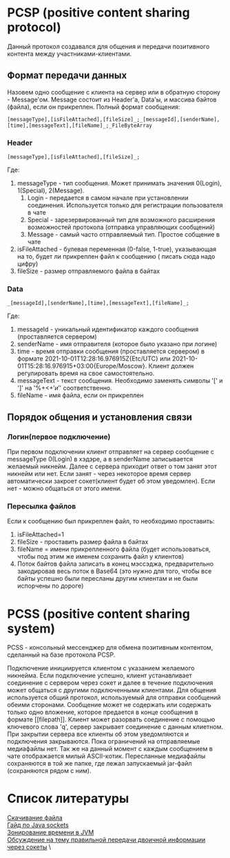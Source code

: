 # PCSP (positive content sharing protocol)

Данный протокол создавался для общения и передачи позитивного контента между участниками-клиентами.

## Формат передачи данных

Назовем одно сообщение с клиента на сервер или в обратную сторону - Message'ом. Message состоит из Header'а, Data'ы, и
массива байтов (файла), если он прикреплен. Полный формат сообщения:

`[messageType],[isFileAttached],[fileSize]_;_[messageId],[senderName],[time],[messageText],[fileName]_;_FileByteArray`

### Header

`[messageType],[isFileAttached],[fileSize]_;`

Где:

1) messageType - тип сообщения. Может принимать значения 0(Login), 1(Special), 2(Message).
    1) Login - передается в самом начале при установлении соединения. Используется только для регистрации пользователя в
       чате
    2) Special - зарезервированный тип для возможного расширения возможностей протокола (отправка управляющих сообщений)
    3) Message - самый часто отправляемый тип. Простое собщение в чате
2) isFileAttached - булевая переменная (0-false, 1-true), указывающая на то, будет ли прикреплен файл к сообщению (
   писать сюда надо цифру)
3) fileSize - размер отправляемого файла в байтах

### Data
`_[messageId],[senderName],[time],[messageText],[fileName]_;`

Где:

1) messageId - уникальный идентификатор каждого сообщения (проставляется сервером)
2) senderName - имя отправителя (которое было указано при логине)
3) time - время отправки сообщения (проставляется сервером) в формате 2021-10-01T12:28:16.976915Z{Etc/UTC} или
   2021-10-01T15:28:16.976915+03:00{Europe/Moscow}. Клиент должен регулировать время на свое самостоятельно.
4) messageText - текст сообщения. Необходимо заменять символы '[' и ']' на '%+<+$' и '%+>+$' соответственно.
5) fileName - имя файла, если он прикреплен


## Порядок общения и установления связи
### Логин(первое подключение) 

При первом подключении клиент отправляет на сервер сообщение с messageType 0(Login) в хэдэре, а в senderName
записывается желаемый никнейм. Далее с сервера приходит ответ о том занят этот никнейм или нет. Если занят - через
некоторое время сервер автоматически закроет сокет(клиент будет об этом уведомлен). Если нет - можно общаться от этого
имени.

### Пересылка файлов
Если к сообщению был прикреплен файл, то необходимо проставить:

1) isFileAttached=1
2) fileSize - проставить размер файла в байтах
3) fileName = имени прикрепленного файла (будет использоваться, чтобы под этим же именем сохранить файл у клиентов)
4) Поток байтов файла записать в конец мэссэджа, предварительно закодировав весь поток в Base64
   (это нужно для того, чтобы все байты успешно были пересланы другим клиентам и не были испорчены по дороге)



# PCSS (positive content sharing system)

PCSS - консольный мессенджер для обмена позитивным контентом, сделанный на базе протокола PCSP.

Подключение инициируется клиентом c указанием желаемого никнейма. Если подключение успешно, 
клиент устанавливает соединение с сервером через сокет и далее в течение подключения может общаться
с другими подключенными клиентами. Для общения используется общий протокол, используемый для 
отправки сообщений обеими сторонами. Сообщение может не содержать или содержать только одно вложение, 
которое предается в конце сообщения в формате [[filepath]]. Клиент может разорвать соединение с помощью 
ключевого слова 'q', сервер закрывает соединение с данным клиетном. При закрытии сервера все клиенты об 
этом уведомляются и подключения закрываются. 
Пока ограничений на отправляемые медиафайлы нет. Так же на данный момент с каждым сообщением в чате отображается милый 
ASCII-котик. Пересланные медиафайлы сохраняются в той же папке, где лежал запускаемый jar-файл (сохраняются рядом с ним).

# Список литературы

[Скачивание файла](https://www.tutorialkart.com/kotlin/kotlin-create-file/) \
[Гайд по Java sockets](https://www.baeldung.com/a-guide-to-java-sockets) \
[Зонирование времени в JVM](https://www.baeldung.com/java-zone-offset) \
[Обсуждение на тему правильной передачи двоичной информации через сокеты](https://coderoad.ru/1536054/%D0%9A%D0%B0%D0%BA-%D0%BF%D1%80%D0%B5%D0%BE%D0%B1%D1%80%D0%B0%D0%B7%D0%BE%D0%B2%D0%B0%D1%82%D1%8C-%D0%B1%D0%B0%D0%B9%D1%82%D0%BE%D0%B2%D1%8B%D0%B9-%D0%BC%D0%B0%D1%81%D1%81%D0%B8%D0%B2-%D0%B2-%D1%81%D1%82%D1%80%D0%BE%D0%BA%D1%83-%D0%B8-%D0%BD%D0%B0%D0%BE%D0%B1%D0%BE%D1%80%D0%BE%D1%82)
\


